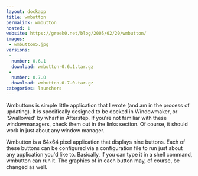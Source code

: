```yaml
---
layout: dockapp
title: wmbutton
permalink: wmbutton
hosted: 1
website: https://greek0.net/blog/2005/02/20/wmbutton/
images:
 - wmbutton5.jpg
versions:
 -
  number: 0.6.1
  download: wmbutton-0.6.1.tar.gz
 -
  number: 0.7.0
  download: wmbutton-0.7.0.tar.gz
categories: launchers
---
```

Wmbuttons is simple little application that I wrote (and am in the process of updating). It is specifically designed to be docked in Windowmaker, or 'Swallowed' by wharf in Afterstep. If you're not familiar with these windowmanagers, check them out in the links section. Of course, it should work in just about any window manager.


Wmbutton is a 64x64 pixel application that displays nine buttons. Each of these buttons can be configured via a configuration file to run just about any application you'd like to. Basically, if you can type it in a shell command, wmbutton can run it. The graphics of in each button may, of course, be changed as well.
